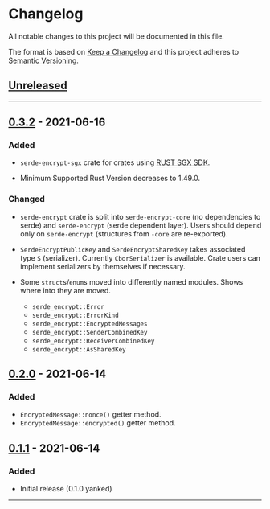 # Changelog

All notable changes to this project will be documented in this file.

The format is based on [Keep a Changelog][Keep a Changelog] and this project adheres to [Semantic Versioning][Semantic Versioning].

## [Unreleased]

---

## [0.3.2] - 2021-06-16

### Added

- `serde-encrypt-sgx` crate for crates using [RUST SGX SDK](https://github.com/apache/incubator-teaclave-sgx-sdk).

- Minimum Supported Rust Version decreases to 1.49.0.

### Changed

- `serde-encrypt` crate is split into `serde-encrypt-core` (no dependencies to serde) and `serde-encrypt` (serde dependent layer). Users should depend only on `serde-encrypt` (structures from `-core` are re-exported).

- `SerdeEncryptPublicKey` and `SerdeEncryptSharedKey` takes associated type `S` (serializer). Currently `CborSerializer` is available. Crate users can implement serializers by themselves if necessary.

- Some `struct`s/`enum`s moved into differently named modules. Shows where into they are moved.
  - `serde_encrypt::Error`
  - `serde_encrypt::ErrorKind`
  - `serde_encrypt::EncryptedMessages`
  - `serde_encrypt::SenderCombinedKey`
  - `serde_encrypt::ReceiverCombinedKey`
  - `serde_encrypt::AsSharedKey`

## [0.2.0] - 2021-06-14

### Added

- `EncryptedMessage::nonce()` getter method.
- `EncryptedMessage::encrypted()` getter method.

## [0.1.1] - 2021-06-14

### Added

- Initial release (0.1.0 yanked)

---

<!-- Links -->
[Keep a Changelog]: https://keepachangelog.com/
[Semantic Versioning]: https://semver.org/

<!-- Versions -->
[Unreleased]: https://github.com/laysakura/serde-encrypt/compare/0.1.1...HEAD
[Released]: https://github.com/laysakura/serde-encrypt/releases
[0.3.2]: https://github.com/laysakura/serde-encrypt/compare/0.2.0...0.3.2
[0.2.0]: https://github.com/laysakura/serde-encrypt/compare/0.1.1...0.2.0
[0.1.1]: https://github.com/laysakura/serde-encrypt/releases/0.1.1
